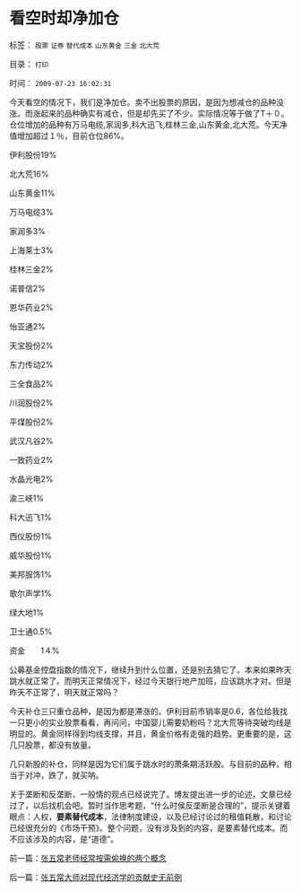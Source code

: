 # 看空时却净加仓

标签： `股票` `证券` `替代成本` `山东黄金` `三金` `北大荒` 

目录： `打印`

时间： `2009-07-23 16:02:31`

今天看空的情况下，我们是净加仓。卖不出股票的原因，是因为想减仓的品种没涨。而涨起来的品种确实有减仓，但是却先买了不少。实际情况等于做了T＋０。仓位增加的品种有万马电缆,家润多,科大迅飞,桂林三金,山东黄金,北大荒。今天净值增加超过１％，目前仓位86%。

伊利股份19%

北大荒16%

山东黄金11%

万马电缆3%

家润多3%

上海莱士3%

桂林三金2%

诺普信2%

恩华药业2%

怡亚通2%

天宝股份2%

东力传动2%

三全食品2%

川润股份2%

平煤股份2%

武汉凡谷2%

一致药业2%

水晶光电2%

渝三峡1%

科大迅飞1%

西仪股份1%

威华股份1%

美邦服饰1%

歌尔声学1%

绿大地1%

卫士通0.5%

资金　　1４%

公募基金控盘指数的情况下，继续升到什么位置，还是别去猜它了。本来如果昨天跳水就正常了。而明天正常情况下，经过今天银行地产加班，应该跳水才对。但是昨天不正常了，明天就正常吗？

今天补仓三只重仓品种，是因为都是滞涨的。伊利目前市销率是0.6，各位给我找一只更小的实业股票看看，再问问，中国婴儿需要奶粉吗？北大荒等待突破均线是明显的。黄金同样得到均线支撑，并且，黄金价格有走强的趋势。更重要的是，这几只股票，都没有放量。

几只新股的补仓，同样是因为它们属于跳水时的萧条期活跃股。与目前的品种，相当于对冲，跌了，就买呐。

关于垄断和反垄断，一般情的观点已经说完了。博友提出进一步的论述，文章已经过了，以后找机会吧。暂时当作思考题，“什么时侯反垄断是合理的”，提示关键着眼点：人权，**要素替代成本**，法律制度建设，以及已经讨论过的租值耗散，和讨论已经很充分的《市场干预》。整个问题，没有涉及到的内容，是要素替代成本。而不应该涉及的内容，是“道德”。



前一篇：[张五常老师经常按需偷换的两个概念](../../../2009/7/23/张五常老师经常按需偷换的两个概念.md)

后一篇：[张五常大师对现代经济学的贡献史无前例](../../../2009/7/23/张五常大师对现代经济学的贡献史无前例.md)